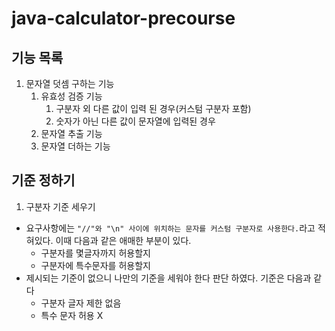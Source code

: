 # java-calculator-precourse

## 기능 목록
1. 문자열 덧셈 구하는 기능
   1. 유효성 검증 기능 
      1. 구분자 외 다른 값이 입력 된 경우(커스텀 구분자 포함)
      2. 숫자가 아닌 다른 값이 문자열에 입력된 경우
   2. 문자열 추출 기능
   3. 문자열 더하는 기능


## 기준 정하기

1. 구분자 기준 세우기
- 요구사항에는 `"//"와 "\n" 사이에 위치하는 문자를 커스텀 구분자로 사용한다.`라고 적혀있다. 이때 다음과 같은 애매한 부분이 있다. 
  - 구분자를 몇글자까지 허용할지 
  - 구분자에 특수문자를 허용할지
- 제시되는 기준이 없으니 나만의 기준을 세워야 한다 판단 하였다. 기준은 다음과 같다
  - 구분자 글자 제한 없음
  - 특수 문자 허용 X